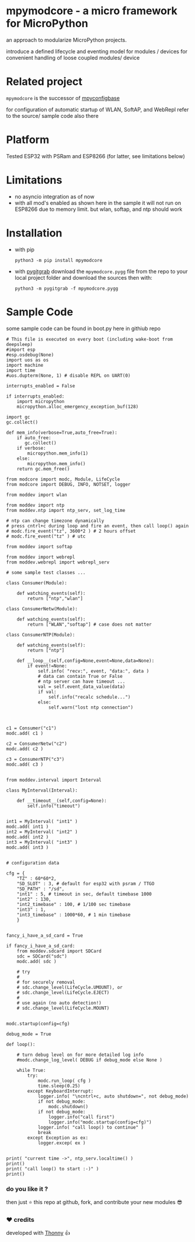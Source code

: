 
# mpymodcore - a micro framework for MicroPython

an approach to modularize MicroPython projects.

introduce a defined lifecycle and eventing model
for modules / devices for convenient handling
of loose coupled modules/ device

# Related project

`mpymodcore` is the successor of [mpyconfigbase](https://github.com/kr-g/mpyconfigbase)

for configuration of automatic startup of WLAN, SoftAP, and WebRepl refer to the 
source/ sample code also there


# Platform

Tested ESP32 with PSRam and ESP8266 (for latter, see limitations below)


# Limitations

- no asyncio integration as of now
- with all mod's enabled as shown here in the sample
 it will not run on ESP8266 due to memory limit.
 but wlan, softap, and ntp should work 

# Installation

- with pip

    `python3 -m pip install mpymodcore`
 
- with [pygitgrab](https://github.com/kr-g/pygitgrab)
 download the `mpymodcore.pygg` file from the repo to your local project folder
 and download the sources then with:

    `python3 -m pygitgrab -f mpymodcore.pygg`
 
 
# Sample Code

some sample code can be found in boot.py here in githiub repo


    # This file is executed on every boot (including wake-boot from deepsleep)
    #import esp
    #esp.osdebug(None)
    import uos as os
    import machine
    import time
    #uos.dupterm(None, 1) # disable REPL on UART(0)

    interrupts_enabled = False

    if interrupts_enabled:
        import micropython
        micropython.alloc_emergency_exception_buf(128)

    import gc
    gc.collect() 

    def mem_info(verbose=True,auto_free=True):
        if auto_free:
           gc.collect()
        if verbose:
            micropython.mem_info(1)
        else:
            micropython.mem_info()
        return gc.mem_free()

    from modcore import modc, Module, LifeCycle
    from modcore import DEBUG, INFO, NOTSET, logger

    from moddev import wlan

    from moddev import ntp
    from moddev.ntp import ntp_serv, set_log_time

    # ntp can change timezone dynamically
    # press cntrl+c during loop and fire an event, then call loop() again
    # modc.fire_event("tz", 3600*2 ) # 2 hours offset
    # modc.fire_event("tz" ) # utc

    from moddev import softap

    from moddev import webrepl
    from moddev.webrepl import webrepl_serv

    # some sample test classes ...

    class Consumer(Module):
            
        def watching_events(self):
            return ["ntp","wlan"]

    class ConsumerNetw(Module):
            
        def watching_events(self):
            return ["WLAN","softap"] # case does not matter

    class ConsumerNTP(Module):
            
        def watching_events(self):
            return ["ntp"]
        
        def __loop__(self,config=None,event=None,data=None):
            if event!=None:
                self.info( "recv:", event, "data:", data )
                # data can contain True or False
                # ntp server can have timeout ...
                val = self.event_data_value(data)
                if val:
                    self.info("recalc schedule...")
                else:
                    self.warn("lost ntp connection")
                
        

    c1 = Consumer("c1")
    modc.add( c1 )

    c2 = ConsumerNetw("c2")
    modc.add( c2 )

    c3 = ConsumerNTP("c3")
    modc.add( c3 )


    from moddev.interval import Interval

    class MyInterval(Interval):
        
        def __timeout__(self,config=None):
            self.info("timeout")
        

    int1 = MyInterval( "int1" )
    modc.add( int1 )
    int2 = MyInterval( "int2" )
    modc.add( int2 )
    int3 = MyInterval( "int3" )
    modc.add( int3 )


    # configuration data

    cfg = {
        "TZ" : 60*60*2,
        "SD_SLOT" : 3, # default for esp32 with psram / TTGO
        "SD_PATH" : "/sd",
        "int1" : 5, # timeout in sec, default timebase 1000
        "int2" : 130,
        "int2_timebase" : 100, # 1/100 sec timebase
        "int3" : 1,
        "int3_timebase" : 1000*60, # 1 min timebase
        }


    fancy_i_have_a_sd_card = True

    if fancy_i_have_a_sd_card:
        from moddev.sdcard import SDCard
        sdc = SDCard("sdc")
        modc.add( sdc )
        
        # try
        #
        # for securely removal
        # sdc.change_level(LifeCycle.UMOUNT), or
        # sdc.change_level(LifeCycle.EJECT)
        #
        # use again (no auto detection!)
        # sdc.change_level(LifeCycle.MOUNT)
        

    modc.startup(config=cfg)

    debug_mode = True

    def loop():    

        # turn debug level on for more detailed log info
        #modc.change_log_level( DEBUG if debug_mode else None )

        while True:
            try:
                modc.run_loop( cfg )
                time.sleep(0.25)
            except KeyboardInterrupt:
                logger.info( "\ncntrl+c, auto shutdown=", not debug_mode)
                if not debug_mode:
                    modc.shutdown()                
                if not debug_mode:
                    logger.info("call first")
                    logger.info("modc.startup(config=cfg)")
                logger.info( "call loop() to continue" )
                break
            except Exception as ex:
                logger.excep( ex )


    print( "current time ->", ntp_serv.localtime() )
    print()
    print( "call loop() to start :-)" )
    print()



### do you like it ?
    
then just :star: this repo at github, fork, and contribute your new modules :sunglasses:


### :heart: credits

developed with [Thonny](https://github.com/thonny/thonny) :+1:

